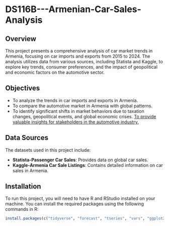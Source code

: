 # DS116B---Armenian-Car-Sales-Analysis

## Overview

This project presents a comprehensive analysis of car market trends in Armenia, focusing on car imports and exports from 2015 to 2024. The analysis utilizes data from various sources, including Statista and Kaggle, to explore key trends, consumer preferences, and the impact of geopolitical and economic factors on the automotive sector.

## Objectives

- To analyze the trends in car imports and exports in Armenia.
- To compare the automotive market in Armenia with global patterns.
- To identify significant shifts in market behaviors due to taxation changes, geopolitical events, and global economic crises.
[To provide valuable insights for stakeholders in the automotive industry.](https://atlas.org/api/v1/files?documentId=0d81298d-c456-4435-ade5-9c6a9d509908) 

## Data Sources

The datasets used in this project include:
- **Statista-Passenger Car Sales**: Provides data on global car sales.
- **Kaggle-Armenia Car Sale Listings**: Contains detailed information on car sales in Armenia.

## Installation

To run this project, you will need to have R and RStudio installed on your machine. You can install the required packages using the following commands in R:

```r
install.packages(c("tidyverse", "forecast", "tseries", "vars", "ggplot2"))
